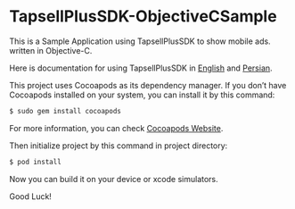 # TapsellPlusSDK-ObjectiveCSample
This is a Sample Application using TapsellPlusSDK to show mobile ads. written in Objective-C.

Here is documentation for using TapsellPlusSDK in [English](https://github.com/tapsellorg/TapsellPlusSDK-iOS-Releases/releases/download/v1.4.0/English.Doc.pdf) and [Persian](https://github.com/tapsellorg/TapsellPlusSDK-iOS-Releases/releases/download/v1.4.0/Persian.Doc.pdf).


This project uses Cocoapods as its dependency manager. If you don’t have Cocoapods installed on your system, you can install it by this command:
```sh
$ sudo gem install cocoapods
```
For more information, you can check [Cocoapods Website](https://cocoapods.org).


Then initialize project by this command in project directory:
```sh
$ pod install
```



Now you can build it on your device or xcode simulators.

Good Luck!
